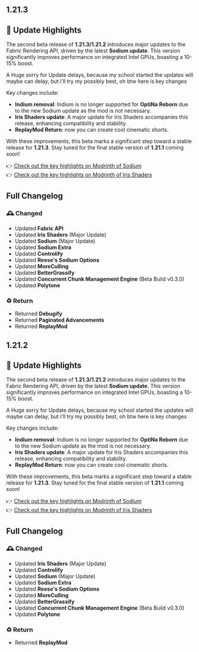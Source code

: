 ## 1.21.3

## 📰 Update Highlights  
The second beta release of **1.21.3/1.21.2** introduces major updates to the Fabric Rendering API, driven by the latest **Sodium update**. This version significantly improves performance on integrated Intel GPUs, boasting a 10-15% boost.  

A Huge sorry for Update delays, because my school started the updates will maybe can delay, but i'll try my possibly best, oh btw here is key changes 

Key changes include:  
- **Indium removal**: Indium is no longer supported for **OptiNa Reborn** due to the new Sodium update as the mod is not necessary.
- **Iris Shaders update**: A major update for Iris Shaders accompanies this release, enhancing compatibility and stability.  
- **ReplayMod Return**: now you can create cool cinematic shorts.

With these improvements, this beta marks a significant step toward a stable release for **1.21.3**. Stay tuned for the final stable version of **1.21.1** coming soon!

👉 [Check out the key highlights on Modrinth of Sodium](https://modrinth.com/mod/sodium/version/mc1.21.1-0.6.0-fabric)  
👉 [Check out the key highlights on Modrinth of Iris Shaders](https://modrinth.com/mod/iris/version/1.8.0+1.21.3-fabric)

## Full Changelog

### 🕰️ Changed
- Updated **Fabric API**
- Updated **Iris Shaders** (Major Update)
- Updated **Sodium** (Major Update)
- Updated **Sodium Extra**
- Updated **Controlify**
- Updated **Reese's Sodium Options**
- Updated **MoreCulling**
- Updated **BetterGrassify**
- Updated **Concurrent Chunk Management Engine** (Beta Build v0.3.0)
- Updated **Polytone**
    
### ♻️ Return
- Returned **Debugify**
- Returned **Paginated Advancements**
- Returned **ReplayMod**

## 1.21.2

## 📰 Update Highlights  
The second beta release of **1.21.3/1.21.2** introduces major updates to the Fabric Rendering API, driven by the latest **Sodium update**. This version significantly improves performance on integrated Intel GPUs, boasting a 10-15% boost.  

A Huge sorry for Update delays, because my school started the updates will maybe can delay, but i'll try my possibly best, oh btw here is key changes 

Key changes include:  
- **Indium removal**: Indium is no longer supported for **OptiNa Reborn** due to the new Sodium update as the mod is not necessary.
- **Iris Shaders update**: A major update for Iris Shaders accompanies this release, enhancing compatibility and stability.  
- **ReplayMod Return**: now you can create cool cinematic shorts.

With these improvements, this beta marks a significant step toward a stable release for **1.21.3**. Stay tuned for the final stable version of **1.21.1** coming soon!

👉 [Check out the key highlights on Modrinth of Sodium](https://modrinth.com/mod/sodium/version/mc1.21.1-0.6.0-fabric)  
👉 [Check out the key highlights on Modrinth of Iris Shaders](https://modrinth.com/mod/iris/version/1.8.0+1.21.3-fabric)

## Full Changelog


### 🕰️ Changed
- Updated **Iris Shaders** (Major Update)
- Updated **Controlify**
- Updated **Sodium** (Major Update)
- Updated **Sodium Extra**
- Updated **Reese's Sodium Options**
- Updated **MoreCulling**
- Updated **BetterGrassify**
- Updated **Concurrent Chunk Management Engine** (Beta Build v0.3.0)
- Updated **Polytone**

### ♻️ Return
- Returned **ReplayMod**
